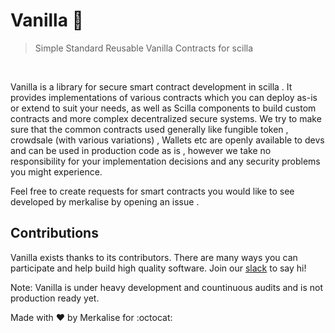 # Vanilla  :ice_cream:
> Simple Standard Reusable Vanilla Contracts for scilla

 <br>

Vanilla is a library for secure smart contract development in scilla . It provides implementations of various contracts which you can deploy as-is or extend to suit your needs, as well as Scilla components to build custom contracts and more complex decentralized secure systems. We try to make sure that the common contracts used generally like fungible token , crowdsale (with various variations) , Wallets etc are openly available to devs and can be used in production code as is , however we take no responsibility for your implementation decisions and any security problems you might experience.

Feel free to create requests for smart contracts you would like to see developed by merkalise by opening an issue .

## Contributions

Vanilla exists thanks to its contributors. There are many ways you can participate and help build high quality software. Join our [slack](https://merkalise.slack.com/messages) to say hi!

Note: Vanilla is under heavy development and countinuous audits and is not production ready yet.

Made with :heart: by Merkalise for :octocat:
